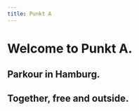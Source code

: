 ```yaml
---
title: Punkt A
---
```

# Welcome to Punkt&nbsp;A.
## Parkour in Hamburg.
## Together, free and outside.

